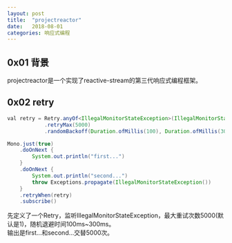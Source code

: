 ```yaml
---
layout: post
title:  "projectreactor"
date:   2018-08-01
categories: 响应式编程
---
```


## 0x01 背景
projectreactor是一个实现了reactive-stream的第三代响应式编程框架。

## 0x02 retry
```java
val retry = Retry.anyOf<IllegalMonitorStateException>(IllegalMonitorStateException::class.java)
            .retryMax(5000)
            .randomBackoff(Duration.ofMillis(100), Duration.ofMillis(300))

Mono.just(true)
    .doOnNext {
        System.out.println("first...")
    }
    .doOnNext {
        System.out.println("second...")
        throw Exceptions.propagate(IllegalMonitorStateException())
    }
    .retryWhen(retry)
    .subscribe()
```
先定义了一个Retry，监听IllegalMonitorStateException，最大重试次数5000(默认是1)，随机退避时间100ms~300ms。<br>
输出是first...和second...交替5000次。